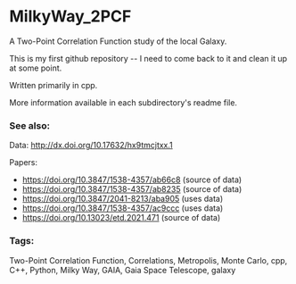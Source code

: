 # MilkyWay_2PCF
A Two-Point Correlation Function study of the local Galaxy.

This is my first github repository -- I need to come back to it and clean it up at some point.

Written primarily in cpp.

More information available in each subdirectory's readme file.

### See also: 
Data: http://dx.doi.org/10.17632/hx9tmcjtxx.1 

Papers:
- https://doi.org/10.3847/1538-4357/ab66c8 (source of data)
- https://doi.org/10.3847/1538-4357/ab8235 (source of data)
- https://doi.org/10.3847/2041-8213/aba905 (uses data)
- https://doi.org/10.3847/1538-4357/ac9ccc (uses data)
- https://doi.org/10.13023/etd.2021.471 (source of data)


### Tags: 
Two-Point Correlation Function, Correlations, Metropolis, Monte Carlo, cpp, C++, Python, Milky Way, GAIA, Gaia Space Telescope, galaxy
